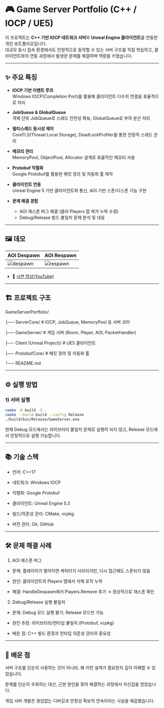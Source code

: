 # 🎮 Game Server Portfolio (C++ / IOCP / UE5)

이 프로젝트는 **C++ 기반 IOCP 네트워크 서버**와 **Unreal Engine 클라이언트**를 연동한 개인 포트폴리오입니다.  
대규모 동시 접속 환경에서도 안정적으로 동작할 수 있는 서버 구조를 직접 학습하고, 클라이언트와의 연동 과정에서 발생한 문제를 해결하며 역량을 키웠습니다.

---

## ✨ 주요 특징

- **IOCP 기반 이벤트 루프**  
  Windows IOCP(Completion Port)를 활용해 클라이언트 다수의 연결을 효율적으로 처리

- **JobQueue & GlobalQueue**  
  객체 단위 JobQueue로 스레드 안전성 확보, GlobalQueue로 부하 분산 처리

- **멀티스레드 동시성 제어**  
  CoreTLS(Thread Local Storage), DeadLockProfiler를 통한 안정적 스레드 관리

- **메모리 관리**  
  MemoryPool, ObjectPool, Allocator 설계로 효율적인 메모리 사용

- **Protobuf 직렬화**  
  Google Protobuf를 활용한 패킷 정의 및 자동화 툴 제작

- **클라이언트 연동**  
  Unreal Engine 5 기반 클라이언트와 통신, AOI 기반 스폰/디스폰 기능 구현

- **문제 해결 경험**  
  - AOI 재스폰 버그 해결 (클라 Players 맵 제거 누락 수정)  
  - Debug/Release 빌드 불일치 문제 분석 및 대응

---

## 🖼️ 데모

| AOI Despawn | AOI Respawn |
|-------------|-------------|
| ![despawn](docs/images/despawn.gif) | ![respawn](docs/images/respawn.gif) |

- 🔗 [시연 영상(YouTube)](https://youtu.be/demo-link)  

---

## 🏗️ 프로젝트 구조
GameServerPortfolio/

├── ServerCore/ # IOCP, JobQueue, MemoryPool 등 서버 코어

├── GameServer/ # 게임 서버 (Room, Player, AOI, PacketHandler)

├── Client (Unreal Project)/ # UE5 클라이언트

├── ProtobufCore/ # 패킷 정의 및 자동화 툴

└── README.md


---

## ⚙️ 실행 방법

### 1) 서버 실행
```bash
cmake -B build -S .
cmake --build build --config Release
./build/bin/Release/GameServer.exe
```
현재 Debug 모드에서는 라이브러리 불일치 문제로 실행이 되지 않고, Release 모드에서 안정적으로 실행 가능합니다.

---

## 📚 기술 스택

- 언어: C++17

- 네트워크: Windows IOCP

- 직렬화: Google Protobuf

- 클라이언트: Unreal Engine 5.3

- 빌드/의존성 관리: CMake, vcpkg

- 버전 관리: Git, GitHub

---

## 🛠️ 문제 해결 사례
1. AOI 재스폰 버그

- 문제: 플레이어가 멀어지면 캐릭터가 사라지지만, 다시 접근해도 스폰되지 않음

- 원인: 클라이언트의 Players 맵에서 삭제 로직 누락

- 해결: HandleDespawn에서 Players.Remove 추가 → 정상적으로 재스폰 확인

2. Debug/Release 실행 불일치

- 문제: Debug 모드 실행 불가, Release 모드만 가능

- 원인 추정: 라이브러리/런타임 불일치 (Protobuf, vcpkg)

- 배운 점: C++ 빌드 환경과 런타임 의존성 관리의 중요성

---

## 📝 배운 점

서버 구조를 단순히 사용하는 것이 아니라, 왜 이런 설계가 필요한지 깊이 이해할 수 있었습니다.

문제를 단순히 우회하는 대신, 근본 원인을 찾아 해결하는 과정에서 자신감을 얻었습니다.

게임 서버 개발은 끊임없는 디버깅과 안정성 확보의 연속이라는 사실을 체감했습니다.



